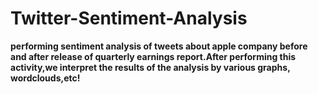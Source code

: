 # Twitter-Sentiment-Analysis

**performing sentiment analysis of tweets about apple company before and after release of quarterly earnings report.After performing this activity,we interpret the results of the analysis by various graphs, wordclouds,etc!**
